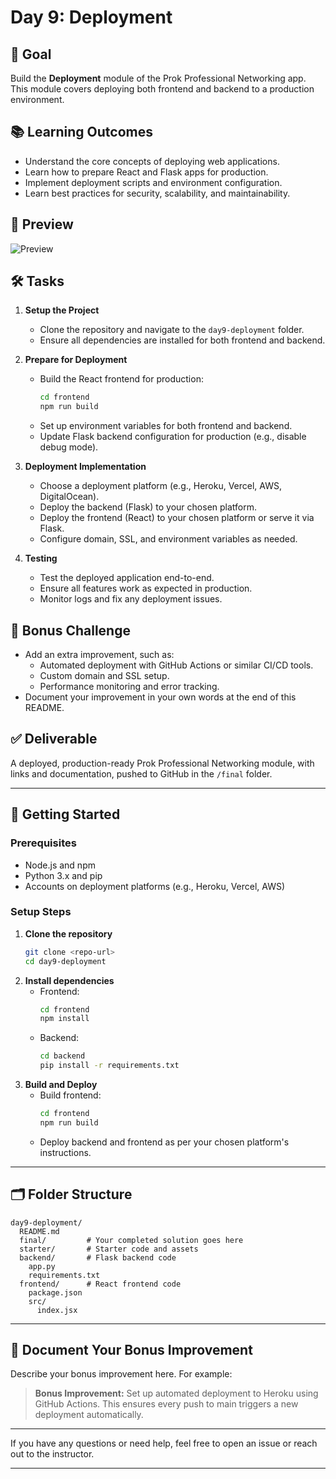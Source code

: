 # Day 9: Deployment

## 🎯 Goal

Build the **Deployment** module of the Prok Professional Networking app. This module covers deploying both frontend and backend to a production environment.

## 📚 Learning Outcomes

- Understand the core concepts of deploying web applications.
- Learn how to prepare React and Flask apps for production.
- Implement deployment scripts and environment configuration.
- Learn best practices for security, scalability, and maintainability.

## 📸 Preview

![Preview](./starter/preview.png)

## 🛠️ Tasks

1. **Setup the Project**

   - Clone the repository and navigate to the `day9-deployment` folder.
   - Ensure all dependencies are installed for both frontend and backend.

2. **Prepare for Deployment**

   - Build the React frontend for production:
     ```bash
     cd frontend
     npm run build
     ```
   - Set up environment variables for both frontend and backend.
   - Update Flask backend configuration for production (e.g., disable debug mode).

3. **Deployment Implementation**

   - Choose a deployment platform (e.g., Heroku, Vercel, AWS, DigitalOcean).
   - Deploy the backend (Flask) to your chosen platform.
   - Deploy the frontend (React) to your chosen platform or serve it via Flask.
   - Configure domain, SSL, and environment variables as needed.

4. **Testing**
   - Test the deployed application end-to-end.
   - Ensure all features work as expected in production.
   - Monitor logs and fix any deployment issues.

## 🧪 Bonus Challenge

- Add an extra improvement, such as:
  - Automated deployment with GitHub Actions or similar CI/CD tools.
  - Custom domain and SSL setup.
  - Performance monitoring and error tracking.
- Document your improvement in your own words at the end of this README.

## ✅ Deliverable

A deployed, production-ready Prok Professional Networking module, with links and documentation, pushed to GitHub in the `/final` folder.

---

## 🚀 Getting Started

### Prerequisites

- Node.js and npm
- Python 3.x and pip
- Accounts on deployment platforms (e.g., Heroku, Vercel, AWS)

### Setup Steps

1. **Clone the repository**
   ```bash
   git clone <repo-url>
   cd day9-deployment
   ```
2. **Install dependencies**
   - Frontend:
     ```bash
     cd frontend
     npm install
     ```
   - Backend:
     ```bash
     cd backend
     pip install -r requirements.txt
     ```
3. **Build and Deploy**
   - Build frontend:
     ```bash
     cd frontend
     npm run build
     ```
   - Deploy backend and frontend as per your chosen platform's instructions.

---

## 🗂️ Folder Structure

```
day9-deployment/
  README.md
  final/         # Your completed solution goes here
  starter/       # Starter code and assets
  backend/       # Flask backend code
    app.py
    requirements.txt
  frontend/      # React frontend code
    package.json
    src/
      index.jsx
```

---

## 📝 Document Your Bonus Improvement

Describe your bonus improvement here. For example:

> **Bonus Improvement:** Set up automated deployment to Heroku using GitHub Actions. This ensures every push to main triggers a new deployment automatically.

---

If you have any questions or need help, feel free to open an issue or reach out to the instructor.

---
